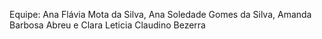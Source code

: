 Equipe: 
Ana Flávia Mota da Silva,
Ana Soledade Gomes da Silva,
Amanda Barbosa Abreu e
Clara Leticia Claudino Bezerra
